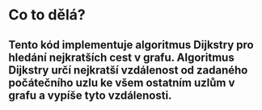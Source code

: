 # Co to dělá?
## Tento kód implementuje algoritmus Dijkstry pro hledání nejkratších cest v grafu. Algoritmus Dijkstry určí nejkratší vzdálenost od zadaného počátečního uzlu ke všem ostatním uzlům v grafu a vypíše tyto vzdálenosti.
